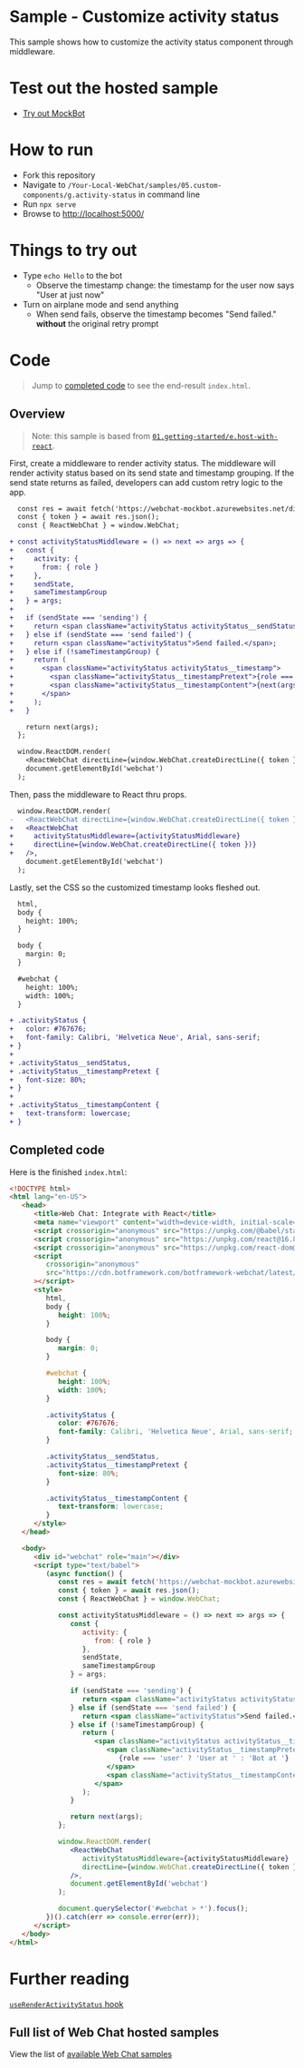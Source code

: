 # Sample - Customize activity status

This sample shows how to customize the activity status component through middleware.

# Test out the hosted sample

-  [Try out MockBot](https://microsoft.github.io/BotFramework-WebChat/05.custom-components/g.activity-status)

# How to run

-  Fork this repository
-  Navigate to `/Your-Local-WebChat/samples/05.custom-components/g.activity-status` in command line
-  Run `npx serve`
-  Browse to [http://localhost:5000/](http://localhost:5000/)

# Things to try out

-  Type `echo Hello` to the bot
   -  Observe the timestamp change: the timestamp for the user now says "User at just now"
-  Turn on airplane mode and send anything
   -  When send fails, observe the timestamp becomes "Send failed." **without** the original retry prompt

# Code

> Jump to [completed code](#completed-code) to see the end-result `index.html`.

## Overview

> Note: this sample is based from [`01.getting-started/e.host-with-react`](https://github.com/microsoft/BotFramework-WebChat/tree/master/samples/01.getting-started/e.host-with-react).

First, create a middleware to render activity status. The middleware will render activity status based on its send state and timestamp grouping. If the send state returns as failed, developers can add custom retry logic to the app.

```diff
  const res = await fetch('https://webchat-mockbot.azurewebsites.net/directline/token', { method: 'POST' });
  const { token } = await res.json();
  const { ReactWebChat } = window.WebChat;

+ const activityStatusMiddleware = () => next => args => {
+   const {
+     activity: {
+       from: { role }
+     },
+     sendState,
+     sameTimestampGroup
+   } = args;
+
+   if (sendState === 'sending') {
+     return <span className="activityStatus activityStatus__sendStatus">Sending&hellip;</span>;
+   } else if (sendState === 'send failed') {
+     return <span className="activityStatus">Send failed.</span>;
+   } else if (!sameTimestampGroup) {
+     return (
+       <span className="activityStatus activityStatus__timestamp">
+         <span className="activityStatus__timestampPretext">{role === 'user' ? 'User at ' : 'Bot at '}</span>
+         <span className="activityStatus__timestampContent">{next(args)}</span>
+       </span>
+     );
+   }

    return next(args);
  };

  window.ReactDOM.render(
    <ReactWebChat directLine={window.WebChat.createDirectLine({ token })} />,
    document.getElementById('webchat')
  );
```

Then, pass the middleware to React thru props.

```diff
  window.ReactDOM.render(
-   <ReactWebChat directLine={window.WebChat.createDirectLine({ token })} />,
+   <ReactWebChat
+     activityStatusMiddleware={activityStatusMiddleware}
+     directLine={window.WebChat.createDirectLine({ token })}
+   />,
    document.getElementById('webchat')
  );
```

Lastly, set the CSS so the customized timestamp looks fleshed out.

```diff
  html,
  body {
    height: 100%;
  }

  body {
    margin: 0;
  }

  #webchat {
    height: 100%;
    width: 100%;
  }

+ .activityStatus {
+   color: #767676;
+   font-family: Calibri, 'Helvetica Neue', Arial, sans-serif;
+ }
+
+ .activityStatus__sendStatus,
+ .activityStatus__timestampPretext {
+   font-size: 80%;
+ }
+
+ .activityStatus__timestampContent {
+   text-transform: lowercase;
+ }
```

## Completed code

Here is the finished `index.html`:

```html
<!DOCTYPE html>
<html lang="en-US">
   <head>
      <title>Web Chat: Integrate with React</title>
      <meta name="viewport" content="width=device-width, initial-scale=1.0" />
      <script crossorigin="anonymous" src="https://unpkg.com/@babel/standalone@7.7.5/babel.min.js"></script>
      <script crossorigin="anonymous" src="https://unpkg.com/react@16.8.6/umd/react.development.js"></script>
      <script crossorigin="anonymous" src="https://unpkg.com/react-dom@16.8.6/umd/react-dom.development.js"></script>
      <script
         crossorigin="anonymous"
         src="https://cdn.botframework.com/botframework-webchat/latest/webchat.js"
      ></script>
      <style>
         html,
         body {
            height: 100%;
         }

         body {
            margin: 0;
         }

         #webchat {
            height: 100%;
            width: 100%;
         }

         .activityStatus {
            color: #767676;
            font-family: Calibri, 'Helvetica Neue', Arial, sans-serif;
         }

         .activityStatus__sendStatus,
         .activityStatus__timestampPretext {
            font-size: 80%;
         }

         .activityStatus__timestampContent {
            text-transform: lowercase;
         }
      </style>
   </head>

   <body>
      <div id="webchat" role="main"></div>
      <script type="text/babel">
         (async function() {
            const res = await fetch('https://webchat-mockbot.azurewebsites.net/directline/token', { method: 'POST' });
            const { token } = await res.json();
            const { ReactWebChat } = window.WebChat;

            const activityStatusMiddleware = () => next => args => {
               const {
                  activity: {
                     from: { role }
                  },
                  sendState,
                  sameTimestampGroup
               } = args;

               if (sendState === 'sending') {
                  return <span className="activityStatus activityStatus__sendStatus">Sending&hellip;</span>;
               } else if (sendState === 'send failed') {
                  return <span className="activityStatus">Send failed.</span>;
               } else if (!sameTimestampGroup) {
                  return (
                     <span className="activityStatus activityStatus__timestamp">
                        <span className="activityStatus__timestampPretext">
                           {role === 'user' ? 'User at ' : 'Bot at '}
                        </span>
                        <span className="activityStatus__timestampContent">{next(args)}</span>
                     </span>
                  );
               }

               return next(args);
            };

            window.ReactDOM.render(
               <ReactWebChat
                  activityStatusMiddleware={activityStatusMiddleware}
                  directLine={window.WebChat.createDirectLine({ token })}
               />,
               document.getElementById('webchat')
            );

            document.querySelector('#webchat > *').focus();
         })().catch(err => console.error(err));
      </script>
   </body>
</html>
```

# Further reading

[`useRenderActivityStatus` hook](https://github.com/microsoft/BotFramework-WebChat/blob/master/docs/HOOKS.md#useRenderActivityStatus)

## Full list of Web Chat hosted samples

View the list of [available Web Chat samples](https://github.com/microsoft/BotFramework-WebChat/tree/master/samples)
